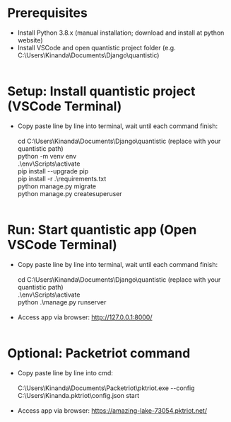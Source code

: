 # Prerequisites
- Install Python 3.8.x (manual installation; download and install at python website)<br/>
- Install VSCode and open quantistic project folder (e.g. C:\Users\Kinanda\Documents\Django\quantistic)<br/><br/>

# Setup: Install quantistic project (VSCode Terminal)
- Copy paste line by line into terminal, wait until each command finish:<br/><br/>
cd C:\Users\Kinanda\Documents\Django\quantistic (replace with your quantistic path)<br/>
python -m venv env<br/>
.\env\Scripts\activate<br/>
pip install --upgrade pip<br/>
pip install -r .\requirements.txt<br/>
python manage.py migrate<br/>
python manage.py createsuperuser<br/><br/>

# Run: Start quantistic app (Open VSCode Terminal)
- Copy paste line by line into terminal, wait until each command finish:<br/><br/>
cd C:\Users\Kinanda\Documents\Django\quantistic (replace with your quantistic path)<br/>
.\env\Scripts\activate<br/>
python .\manage.py runserver<br/><br/>
- Access app via browser: http://127.0.0.1:8000/<br/><br/>

# Optional: Packetriot command
- Copy paste line by line into cmd:<br/><br/>
C:\Users\Kinanda\Documents\Packetriot\pktriot.exe --config C:\Users\Kinanda\.pktriot\config.json start<br/><br/>
- Access app via browser: https://amazing-lake-73054.pktriot.net/<br/><br/>
